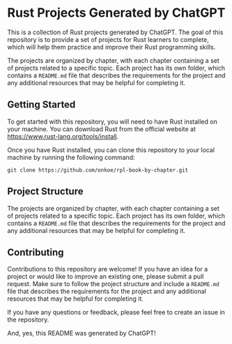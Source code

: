 # Rust Projects Generated by ChatGPT

This is a collection of Rust projects generated by ChatGPT. The goal of this repository is to provide a set of projects for Rust learners to complete, which will help them practice and improve their Rust programming skills.

The projects are organized by chapter, with each chapter containing a set of projects related to a specific topic. Each project has its own folder, which contains a `README.md` file that describes the requirements for the project and any additional resources that may be helpful for completing it.

## Getting Started

To get started with this repository, you will need to have Rust installed on your machine. You can download Rust from the official website at https://www.rust-lang.org/tools/install.

Once you have Rust installed, you can clone this repository to your local machine by running the following command:

`git clone https://github.com/onkoe/rpl-book-by-chapter.git`

## Project Structure

The projects are organized by chapter, with each chapter containing a set of projects related to a specific topic. Each project has its own folder, which contains a `README.md` file that describes the requirements for the project and any additional resources that may be helpful for completing it.

## Contributing

Contributions to this repository are welcome! If you have an idea for a project or would like to improve an existing one, please submit a pull request. Make sure to follow the project structure and include a `README.md` file that describes the requirements for the project and any additional resources that may be helpful for completing it.

If you have any questions or feedback, please feel free to create an issue in the repository.

And, yes, this README was generated by ChatGPT!


